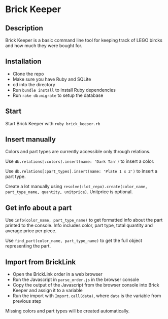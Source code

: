 # Brick Keeper

## Description

Brick Keeper is a basic command line tool for keeping track of LEGO bircks and how much they were bought for.

## Installation

- Clone the repo
- Make sure you have Ruby and SQLite
- cd into the directory
- Run `bundle install` to install Ruby dependencies
- Run `rake db:migrate` to setup the database

## Start

Start Brick Keeper with `ruby brick_keeper.rb`

## Insert manually

Colors and part types are currently accessible only through relations.

Use `db.relations[:colors].insert(name: 'Dark Tan')` to insert a color.

Use `db.relations[:part_types].insert(name: 'Plate 1 x 2')` to insert a part type.

Create a lot manually using `resolve(:lot_repo).create(color_name, part_type_name, quantity, unitprice)`. Unitprice is optional.

## Get info about a part

Use `info(color_name, part_type_name)` to get formatted info about the part printed to the console. Info includes color, part type, total quantity and average price per piece.

Use `find_part(color_name, part_type_name)` to get the full object representing the part.

## Import from BrickLink

- Open the BrickLink order in a web browser
- Run the Javascript in `parse_order.js` in the browser console
- Copy the output of the Javascript from the browser console into Brick Keeper and assign it to a variable
- Run the import with `Import.call(data)`, where `data` is the variable from previous step

Missing colors and part types will be created automatically.
